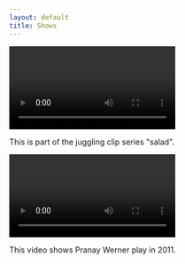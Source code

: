 ```yaml
---
layout: default
title: Shows
---
```


<video src="/images/video1.mp4" controls="controls" type="video/mp4">
   Ihr Browser kann dieses Video nicht wiedergeben.<br/>
</video>

This is part of the juggling clip series "salad".

<video src="/images/video2.mp4" controls>
    Ihr Browser kann dieses Video nicht wiedergeben.<br/>
</video>

This video shows Pranay Werner play in 2011.
